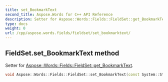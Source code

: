 ```yaml
---
title: set_BookmarkText
second_title: Aspose.Words for C++ API Reference
description: Setter for Aspose::Words::Fields::FieldSet::get_BookmarkText. 
type: docs
weight: 0
url: /cpp/aspose.words.fields/fieldset/set_bookmarktext/
---
```

## FieldSet.set_BookmarkText method


Setter for [Aspose::Words::Fields::FieldSet::get_BookmarkText](./get_bookmarktext/).

```cpp
void Aspose::Words::Fields::FieldSet::set_BookmarkText(const System::String &value)
```

